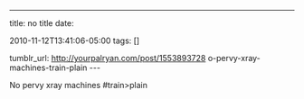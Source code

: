---
title: no title
date:

 2010-11-12T13:41:06-05:00 
tags:  []

tumblr_url:
http://yourpalryan.com/post/1553893728
o-pervy-xray-machines-train-plain
\-\--

No pervy xray machines \#train\>plain
